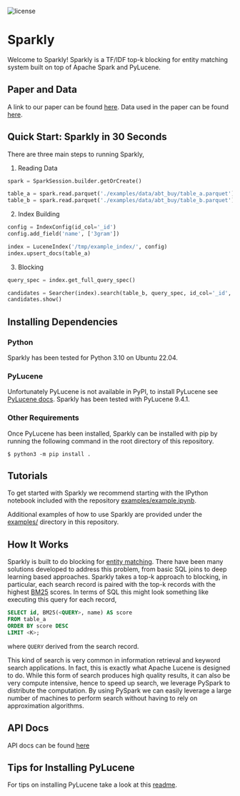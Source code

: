 ![license](https://img.shields.io/github/license/anhaidgroup/sparkly)

# Sparkly

Welcome to Sparkly! Sparkly is a TF/IDF top-k blocking for entity matching system built on
top of Apache Spark and PyLucene. 

## Paper and Data

A link to our paper can be found [here](https://pages.cs.wisc.edu/~anhai/papers1/sparkly-tr22.pdf).
Data used in the paper can be found [here](https://pages.cs.wisc.edu/~dpaulsen/sparkly_datasets/).



## Quick Start: Sparkly in 30 Seconds


There are three main steps to running Sparkly, 

1. Reading Data


```python
spark = SparkSession.builder.getOrCreate()

table_a = spark.read.parquet('./examples/data/abt_buy/table_a.parquet')
table_b = spark.read.parquet('./examples/data/abt_buy/table_b.parquet')
```

2. Index Building

```python
config = IndexConfig(id_col='_id')
config.add_field('name', ['3gram'])

index = LuceneIndex('/tmp/example_index/', config)
index.upsert_docs(table_a)
```

3. Blocking 

```python
query_spec = index.get_full_query_spec()

candidates = Searcher(index).search(table_b, query_spec, id_col='_id', limit=50)
candidates.show()
```

## Installing Dependencies 

### Python

Sparkly has been tested for Python 3.10 on Ubuntu 22.04.

### PyLucene 

Unfortunately PyLucene is not available in PyPI, to install PyLucene see 
[PyLucene docs](https://lucene.apache.org/pylucene/install.html). Sparkly has been 
tested with PyLucene 9.4.1.

### Other Requirements

Once PyLucene has been installed, Sparkly can be installed with pip by running the following
command in the root directory of this repository.

`$ python3 -m pip install .`

## Tutorials

To get started with Sparkly we recommend starting with the IPython notebook included with 
the repository [examples/example.ipynb](https://github.com/anhaidgroup/sparkly/blob/main/examples/example.ipynb).

Additional examples of how to use Sparkly are provided under the
[examples/](https://github.com/anhaidgroup/sparkly/tree/main/examples)
directory in this repository. 

## How It Works 

Sparkly is built to do blocking for [entity matching](https://en.wikipedia.org/wiki/Record_linkage).
There have been many solutions developed to address this problem, from basic SQL joins to deep learning based approaches. 
Sparkly takes a top-k approach to blocking, in particular, each search record is 
paired with the top-k records with the highest [BM25](https://en.wikipedia.org/wiki/Okapi_BM25) scores.
In terms of SQL this might look something like executing this query for each record,

```SQL 
SELECT id, BM25(<QUERY>, name) AS score 
FROM table_a 
ORDER BY score DESC
LIMIT <K>;
```

where `QUERY` derived from the search record. 

This kind of search is very common in information retrieval and keyword search applications. In fact, this is 
exactly what Apache Lucene is designed to do. While this form of search produces high quality results, it can also be very 
compute intensive, hence to speed up search, we leverage PySpark to distribute the computation. By using PySpark
we can easily leverage a large number of machines to perform search without having to rely on approximation algorithms.


## API Docs

API docs can be found [here](https://derekpaulsen.github.io/sparkly/html/)

## Tips for Installing PyLucene

For tips on installing PyLucene take a look at this [readme](https://github.com/anhaidgroup/sparkly/blob/main/tips/pylucene.md).
